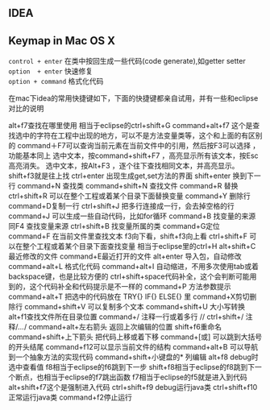 IDEA
---


Keymap in Mac OS X
---

`control + enter` 在类中按回生成一些代码(code generate),如getter setter  
`option  + enter` 快速修复  
`option + command` 格式化代码  


在mac下idea的常用快捷键如下，下面的快捷键都亲自试用，并有一些和eclipse对比的说明
 
alt+f7查找在哪里使用 相当于eclipse的ctrl+shift+G
command+alt+f7 这个是查找选中的字符在工程中出现的地方，可以不是方法变量类等，这个和上面的有区别的
command＋F7可以查询当前元素在当前文件中的引用，然后按F3可以选择 ，功能基本同上
选中文本，按command+shift+F7 ，高亮显示所有该文本，按Esc高亮消失。
选中文本，按Alt+F3 ，逐个往下查找相同文本，并高亮显示。shift+f3就是往上找
ctrl+enter 出现生成get,set方法的界面
shift+enter 换到下一行
command+N 查找类
command+shift+N 查找文件
command+R 替换
ctrl+shift+R 可以在整个工程或着某个目录下面替换变量
command+Y 删除行
command+D复制一行
ctrl+shift+J 把多行连接成一行，会去掉空格的行
command+J 可以生成一些自动代码，比如for循环
command+B 找变量的来源  同F4   查找变量来源
ctrl+shift+B 找变量所属的类
command+G定位
command+F 在当前文件里查找文本 f3向下看，shift+f3向上看
ctrl+shift+F  可以在整个工程或着某个目录下面查找变量   相当于eclipse里的ctrl+H
alt+shift+C 最近修改的文件
command+E最近打开的文件
alt+enter 导入包，自动修改
command+alt+L 格式化代码
command+alt+I 自动缩进，不用多次使用tab或着backspace键，也是比较方便的
ctrl+shift+space代码补全，这个会判断可能用到的，这个代码补全和代码提示是不一样的
command+P 方法参数提示
command+alt+T 把选中的代码放在 TRY{} IF{} ELSE{} 里
command+X剪切删除行
command+shift+V 可以复制多个文本
command+shift+U 大小写转换
alt+f1查找文件所在目录位置
command+/ 注释一行或着多行 //
ctrl+shift+/ 注释/*...*/
command+alt+左右箭头 返回上次编辑的位置
shift+f6重命名
command+shift+上下箭头 把代码上移或着下移
command+[或]  可以跳到大括号的开头结尾
command+f12可以显示当前文件的结构
command+alt+B 可以导航到一个抽象方法的实现代码
command+shift+小键盘的*  列编辑
alt+f8 debug时选中查看值
f8相当于eclipse的f6跳到下一步
shift+f8相当于eclipse的f8跳到下一个断点，也相当于eclipse的f7跳出函数
f7相当于eclipse的f5就是进入到代码
alt+shift+f7这个是强制进入代码
ctrl+shift+f9 debug运行java类
ctrl+shift+f10正常运行java类
command+f2停止运行